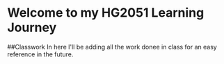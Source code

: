 # Welcome to my HG2051 Learning Journey

##Classwork
In here I'll be adding all the work donee in class for an easy reference in the future.

